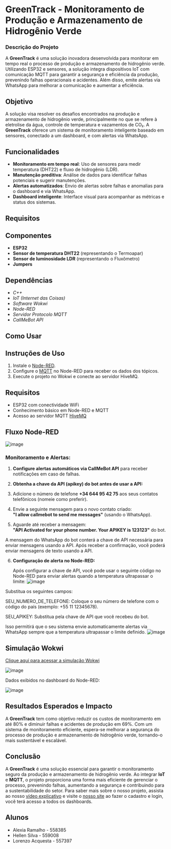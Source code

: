 # GreenTrack - Monitoramento de Produção e Armazenamento de Hidrogênio Verde

### Descrição do Projeto
A **GreenTrack** é uma solução inovadora desenvolvida para monitorar em tempo real o processo de produção e armazenamento de hidrogênio verde. Utilizando ESP32 e sensores, a solução integra dispositivos IoT com comunicação MQTT para garantir a segurança e eficiência da produção, prevenindo falhas operacionais e acidentes. Além disso, emite alertas via WhatsApp para melhorar a comunicação e aumentar a eficiência.

## Objetivo
A solução visa resolver os desafios encontrados na produção e armazenamento de hidrogênio verde, principalmente no que se refere à eletrolise da água, controle de temperatura e vazamentos de CO₂. A **GreenTrack** oferece um sistema de monitoramento inteligente baseado em sensores, conectado a um dashboard, e com alertas via WhatsApp.

## Funcionalidades
- **Monitoramento em tempo real**: Uso de sensores para medir temperatura (DHT22) e fluxo de hidrogênio (LDR).
- **Manutenção preditiva**: Análise de dados para identificar falhas potenciais e sugerir manutenções.
- **Alertas automatizados**: Envio de alertas sobre falhas e anomalias para o dashboard e via WhatsApp.
- **Dashboard inteligente**: Interface visual para acompanhar as métricas e status dos sistemas.

## Requisitos
## Componentes
- **ESP32** 
- **Sensor de temperatura DHT22** (representando o Termoapar)
- **Sensor de luminosidade LDR** (representando o Fluxômetro)
- **Jumpers** 

## Dependências
- *C++*
- *IoT (Internet das Coisas)*
- *Software Wokwi*
- *Node-RED*
- *Servidor Protocolo MQTT*
- *CallMeBot API* 

   
## Como Usar
## Instruções de Uso
1. Instale o [Node-RED](https://nodered.org/docs/getting-started/local).
2. Configure o  [MQTT](https://www.hivemq.com/demos/websocket-client/?) no Node-RED para receber os dados dos tópicos.
3. Execute o projeto no Wokwi e conecte ao servidor HiveMQ.

## Requisitos
- ESP32 com conectividade WiFi
- Conhecimento básico em Node-RED e MQTT
- Acesso ao servidor MQTT [HiveMQ](https://www.hivemq.com/demos/websocket-client/?)

## Fluxo Node-RED
![image](https://github.com/user-attachments/assets/a75bd9a5-6da4-4479-a01e-c8a41843045b)

### Monitoramento e Alertas:

1. **Configure alertas automáticos via CallMeBot API** para receber notificações em caso de falhas.

2. **Obtenha a chave da API (apikey) do bot antes de usar a API:**

3. Adicione o número de telefone **+34 644 95 42 75** aos seus contatos telefônicos (nomeie como preferir).

4. Envie a seguinte mensagem para o novo contato criado:  
   **"I allow callmebot to send me messages"** (usando o WhatsApp).

5. Aguarde até receber a mensagem:  
   **"API Activated for your phone number. Your APIKEY is 123123"** do bot.

A mensagem do WhatsApp do bot conterá a chave de API necessária para enviar mensagens usando a API. Após receber a confirmação, você poderá enviar mensagens de texto usando a API.

6. **Configuração de alerta no Node-RED:**

   Após configurar a chave de API, você pode usar o seguinte código no Node-RED para enviar alertas quando a temperatura ultrapassar o limite:
![image](https://github.com/user-attachments/assets/a6a0085a-e9bf-4b60-8527-627951380b36)

Substitua os seguintes campos:

SEU_NUMERO_DE_TELEFONE: Coloque o seu número de telefone com o código do país (exemplo: +55 11 12345678).

SEU_APIKEY: Substitua pela chave de API que você recebeu do bot.

Isso permitirá que o seu sistema envie automaticamente alertas via WhatsApp sempre que a temperatura ultrapassar o limite definido.
![image](https://github.com/user-attachments/assets/700f234b-8b8b-440f-a1e0-d7e62cf65331)


##  Simulação Wokwi
[Clique aqui para acessar a simulação Wokwi](https://wokwi.com/projects/414748088999110657)

![image](https://github.com/user-attachments/assets/1b5865f0-e46e-4b02-8246-74fb7ee5fc41)

Dados exibidos no dashboard do Node-RED:

![image](https://github.com/user-attachments/assets/bc255ad0-93e8-485b-963b-c8d5d49c579f)


## Resultados Esperados e Impacto
A **GreenTrack** tem como objetivo reduzir os custos de monitoramento em até 80% e diminuir falhas e acidentes de produção em 69%. Com um sistema de monitoramento eficiente, espera-se melhorar a segurança do processo de produção e armazenamento de hidrogênio verde, tornando-o mais sustentável e escalável.

## Conclusão
A **GreenTrack** é uma solução essencial para garantir o monitoramento seguro da produção e armazenamento de hidrogênio verde. Ao integrar **IoT** e **MQTT**, o projeto proporciona uma forma mais eficiente de gerenciar o processo, prevenindo falhas, aumentando a segurança e contribuindo para a sustentabilidade do setor.
Para saber mais sobre o nosso projeto, assista ao nosso [vídeo explicativo](https://youtu.be/7OyubT0hV-Q?feature=shared) e visite o [nosso site]() ao fazer o cadastro e login, você terá acesso a todos os dashboards.

## Alunos
- Alexia Ramalho - 558385
- Hellen Silva - 559008
- Lorenzo Acquesta - 557397
